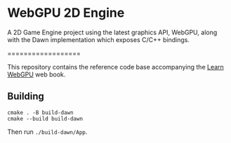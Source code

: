 WebGPU 2D Engine
==================

A 2D Game Engine project using the latest graphics API, WebGPU, along with the Dawn implementation which exposes C/C++ bindings.

==================

This repository contains the reference code base accompanying the [Learn WebGPU](learnwgpu.com) web book.

Building
--------

```
cmake . -B build-dawn
cmake --build build-dawn
```

Then run `./build-dawn/App`.
